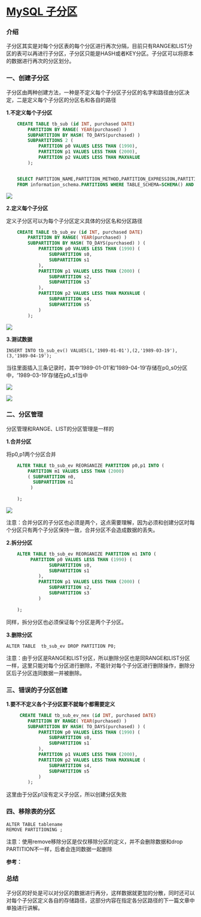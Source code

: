 # [MySQL 子分区][0]

### 介绍 

子分区其实是对每个分区表的每个分区进行再次分隔，目前只有RANGE和LIST分区的表可以再进行子分区，子分区只能是HASH或者KEY分区。子分区可以将原本的数据进行再次的分区划分。

### 一、创建子分区

子分区由两种创建方法，一种是不定义每个子分区子分区的名字和路径由分区决定，二是定义每个子分区的分区名和各自的路径

**1.不定义每个子分区**

```sql
    CREATE TABLE tb_sub (id INT, purchased DATE)
        PARTITION BY RANGE( YEAR(purchased) )
        SUBPARTITION BY HASH( TO_DAYS(purchased) )
        SUBPARTITIONS 2 (
            PARTITION p0 VALUES LESS THAN (1990),
            PARTITION p1 VALUES LESS THAN (2000),
            PARTITION p2 VALUES LESS THAN MAXVALUE
        );


    SELECT PARTITION_NAME,PARTITION_METHOD,PARTITION_EXPRESSION,PARTITION_DESCRIPTION,TABLE_ROWS,SUBPARTITION_NAME,SUBPARTITION_METHOD,SUBPARTITION_EXPRESSION 
    FROM information_schema.PARTITIONS WHERE TABLE_SCHEMA=SCHEMA() AND TABLE_NAME='tb_sub';
```

![][1]

**2.定义每个子分区**

定义子分区可以为每个子分区定义具体的分区名和分区路径

```sql
    CREATE TABLE tb_sub_ev (id INT, purchased DATE)
        PARTITION BY RANGE( YEAR(purchased) )
        SUBPARTITION BY HASH( TO_DAYS(purchased) ) (
            PARTITION p0 VALUES LESS THAN (1990) (
                SUBPARTITION s0,
                SUBPARTITION s1
            ),
            PARTITION p1 VALUES LESS THAN (2000) (
                SUBPARTITION s2,
                SUBPARTITION s3
            ),
            PARTITION p2 VALUES LESS THAN MAXVALUE (
                SUBPARTITION s4,
                SUBPARTITION s5
            )
        );
```

![][2]

**3.测试数据**

    INSERT INTO tb_sub_ev() VALUES(1,'1989-01-01'),(2,'1989-03-19'),(3,'1989-04-19');

当往里面插入三条记录时，其中‘1989-01-01’和‘1989-04-19’存储在p0_s0分区中，‘1989-03-19’存储在p0_s1当中  

![][3]   

![][4]   

### 二、分区管理

分区管理和RANGE、LIST的分区管理是一样的

**1.合并分区**

将p0,p1两个分区合并

```sql
    ALTER TABLE tb_sub_ev REORGANIZE PARTITION p0,p1 INTO (
        PARTITION m1 VALUES LESS THAN (2000)
        ( SUBPARTITION n0,
          SUBPARTITION n1
         ) 
        
    );
```

![][5]

注意：合并分区的子分区也必须是两个，这点需要理解，因为必须和创建分区时每个分区只有两个子分区保持一致，合并分区不会造成数据的丢失。

**2.拆分分区**

```sql
    ALTER TABLE tb_sub_ev REORGANIZE PARTITION m1 INTO (
         PARTITION p0 VALUES LESS THAN (1990) (
                SUBPARTITION s0,
                SUBPARTITION s1
            ),
            PARTITION p1 VALUES LESS THAN (2000) (
                SUBPARTITION s2,
                SUBPARTITION s3
            )
        
    );
```

同样，拆分分区也必须保证每个分区是两个子分区。

**3.删除分区**

    ALTER TABLE  tb_sub_ev DROP PARTITION P0;

注意：由于分区是RANGE和LIST分区，所以删除分区也是同RANGE和LIST分区一样，这里只能对每个分区进行删除，不能针对每个子分区进行删除操作，删除分区后子分区连同数据一并被删除。

### 三、错误的子分区创建

**1.要不不定义各个子分区要不就每个都需要定义**

```sql
     CREATE TABLE tb_sub_ev_nex (id INT, purchased DATE)
        PARTITION BY RANGE( YEAR(purchased) )
        SUBPARTITION BY HASH( TO_DAYS(purchased) ) (
            PARTITION p0 VALUES LESS THAN (1990) (
                SUBPARTITION s0,
                SUBPARTITION s1
            ),
            PARTITION p1 VALUES LESS THAN (2000),
            PARTITION p2 VALUES LESS THAN MAXVALUE (
                SUBPARTITION s4,
                SUBPARTITION s5
            )
        );  
```

这里由于分区p1没有定义子分区，所以创建分区失败

### 四、移除表的分区

    ALTER TABLE tablename
    REMOVE PARTITIONING ;

注意：使用remove移除分区是仅仅移除分区的定义，并不会删除数据和drop PARTITION不一样，后者会连同数据一起删除

**参考：**



### **总结** 

子分区的好处是可以对分区的数据进行再分，这样数据就更加的分散，同时还可以对每个子分区定义各自的存储路径，这部分内容在指定各分区路径的下一篇文章中单独进行讲解。

[0]: http://www.cnblogs.com/chenmh/p/5649447.html
[1]: ./img/135426-20160707115234811-1175668034.png
[2]: ./img/135426-20160707115250264-1652282900.png
[3]: ./img/135426-20160707115258296-1013162340.png
[4]: ./img/135426-20160707115329530-559125068.png
[5]: ./img/135426-20160707115339749-1381999461.png
